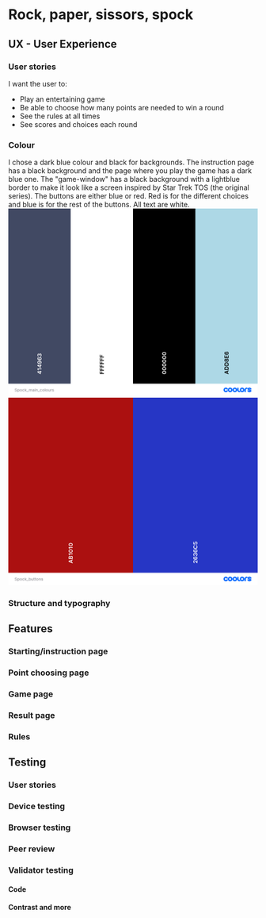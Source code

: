 # Rock, paper, sissors, spock

## UX - User Experience

### User stories
I want the user to:
- Play an entertaining game
- Be able to choose how many points are needed to win a round
- See the rules at all times
- See scores and choices each round

### Colour
I chose a dark blue colour and black for backgrounds. The instruction page has a black background and the page where you play the game has a dark blue one. The "game-window" has a black background with a lightblue border to make it look like a screen inspired by Star Trek TOS (the original series). The buttons are either blue or red. Red is for the different choices and blue is for the rest of the buttons. All text are white.
![Colours main](assets/media/spock_main_colours.png)
![Colours buttons](assets/media/spock_buttons_colours.png)


### Structure and typography

## Features

### Starting/instruction page

### Point choosing page

### Game page

### Result page

### Rules

## Testing

### User stories

### Device testing

### Browser testing

### Peer review

### Validator testing

#### Code

#### Contrast and more
